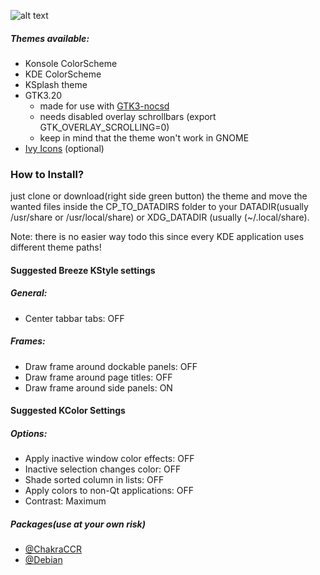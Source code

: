 ![alt text](https://raw.githubusercontent.com/sixsixfive/Hedera/master/.shot.png "Preview") 

##### Themes available:

* Konsole ColorScheme
* KDE ColorScheme
* KSplash theme
* GTK3.20 
	* made for use with [GTK3-nocsd](https://github.com/PCMan/gtk3-nocsd)
	* needs disabled overlay schrollbars (export GTK_OVERLAY_SCROLLING=0)
	* keep in mind that the theme won't work in GNOME
* [Ivy Icons](https://github.com/sixsixfive/Ivy) (optional)

### How to Install?

just clone or download(right side green button) the theme and move the wanted files inside the CP_TO_DATADIRS folder to your DATADIR(usually /usr/share or /usr/local/share) or XDG_DATADIR (usually (~/.local/share).

Note: there is no easier way todo this since every KDE application uses different theme paths!

#### Suggested Breeze KStyle settings

##### General:

* Center tabbar tabs: OFF

##### Frames:

* Draw frame around dockable panels: OFF
* Draw frame around page titles: OFF
* Draw frame around side panels: ON

#### Suggested KColor Settings

##### Options:

* Apply inactive window color effects: OFF
* Inactive selection changes color: OFF
* Shade sorted column in lists: OFF
* Apply colors to non-Qt applications: OFF
* Contrast: Maximum

##### Packages(use at your own risk)

* [@ChakraCCR](https://chakraos.org/ccr/packages.php?ID=7737)
* [@Debian](https://github.com/sixsixfive/Hedera/raw/master/dist/hedera-theme_1.0-1_all.deb)
